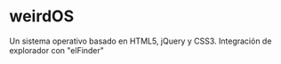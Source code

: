 # weirdOS
Un sistema operativo basado en HTML5, jQuery y CSS3. Integración de explorador con "elFinder"

